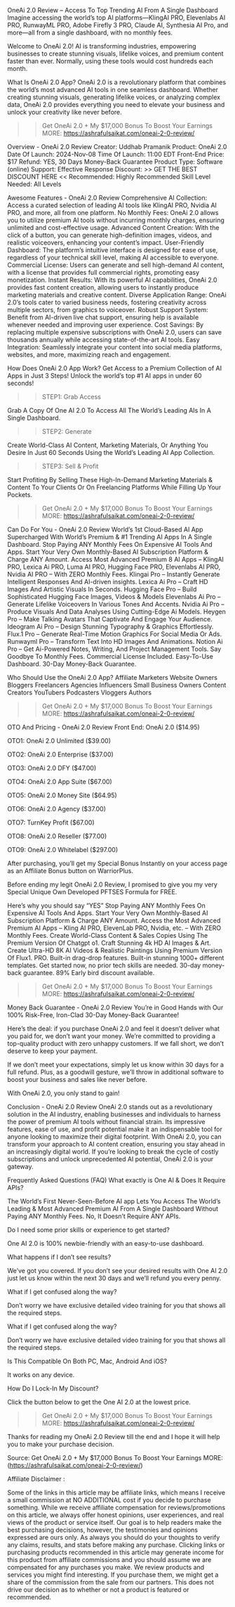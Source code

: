 OneAi 2.0 Review – Access To Top Trending AI From A Single Dashboard
Imagine accessing the world’s top AI platforms—KlingAI PRO, Elevenlabs AI PRO, RunwayML PRO, Adobe Firefly 3 PRO, Claude AI, Synthesia AI Pro, and more—all from a single dashboard, with no monthly fees.

Welcome to OneAi 2.0! AI is transforming industries, empowering businesses to create stunning visuals, lifelike voices, and premium content faster than ever. Normally, using these tools would cost hundreds each month.

What Is OneAi 2.0 App?
OneAi 2.0 is a revolutionary platform that combines the world’s most advanced AI tools in one seamless dashboard. Whether creating stunning visuals, generating lifelike voices, or analyzing complex data, OneAi 2.0 provides everything you need to elevate your business and unlock your creativity like never before.

>> Get OneAi 2.0 + My $17,000 Bonus To Boost Your Earnings MORE: https://ashrafulsaikat.com/oneai-2-0-review/

Overview - OneAi 2.0 Review
Creator: Uddhab Pramanik
Product: OneAi 2.0
Date Of Launch: 2024-Nov-08
Time Of Launch: 11:00 EDT
Front-End Price: $17
Refund: YES, 30 Days Money-Back Guarantee
Product Type: Software (online)
Support: Effective Response
Discount: >> GET THE BEST DISCOUNT HERE <<
Recommended: Highly Recommended
Skill Level Needed: All Levels

Awesome Features - OneAi 2.0 Review
Comprehensive AI Collection: Access a curated selection of leading AI tools like KlingAI PRO, Nvidia AI PRO, and more, all from one platform.
No Monthly Fees: OneAi 2.0 allows you to utilize premium AI tools without incurring monthly charges, ensuring unlimited and cost-effective usage.
Advanced Content Creation: With the click of a button, you can generate high-definition images, videos, and realistic voiceovers, enhancing your content’s impact.
User-Friendly Dashboard: The platform’s intuitive interface is designed for ease of use, regardless of your technical skill level, making AI accessible to everyone.
Commercial License: Users can generate and sell high-demand AI content, with a license that provides full commercial rights, promoting easy monetization.
Instant Results: With its powerful AI capabilities, OneAi 2.0 provides fast content creation, allowing users to instantly produce marketing materials and creative content.
Diverse Application Range: OneAi 2.0’s tools cater to varied business needs, fostering creativity across multiple sectors, from graphics to voiceover.
Robust Support System: Benefit from AI-driven live chat support, ensuring help is available whenever needed and improving user experience.
Cost Savings: By replacing multiple expensive subscriptions with OneAi 2.0, users can save thousands annually while accessing state-of-the-art AI tools.
Easy Integration: Seamlessly integrate your content into social media platforms, websites, and more, maximizing reach and engagement.

How Does OneAi 2.0 App Work?
Get Access to a Premium Collection of AI Apps in Just 3 Steps! Unlock the world’s top #1 AI apps in under 60 seconds!

>>STEP1: Grab Access

Grab A Copy Of One AI 2.0 To Access All The World’s Leading AIs In A Single Dashboard.

>>STEP2: Generate

Create World-Class AI Content, Marketing Materials, Or Anything You Desire In Just 60 Seconds Using the World’s Leading AI App Collection.

>>STEP3: Sell & Profit

Start Profiting By Selling These High-In-Demand Marketing Materials & Content To Your Clients Or On Freelancing Platforms While Filling Up Your Pockets.

>> Get OneAi 2.0 + My $17,000 Bonus To Boost Your Earnings MORE: https://ashrafulsaikat.com/oneai-2-0-review/

Can Do For You - OneAi 2.0 Review
World’s 1st Cloud-Based AI App Supercharged With World’s Premium & #1 Trending AI Apps In A Single Dashboard.
Stop Paying ANY Monthly Fees On Expensive AI Tools And Apps.
Start Your Very Own Monthly-Based AI Subscription Platform & Charge ANY Amount.
Access Most Advanced Premium 8 AI Apps – KlingAI PRO, Lexica Ai PRO, Luma AI PRO, Hugging Face PRO, Elevenlabs AI PRO, Nvidia AI PRO – With ZERO Monthly Fees.
Klingai Pro – Instantly Generate Intelligent Responses And AI-driven insights.
Lexica Ai Pro – Craft HD Images And Artistic Visuals In Seconds.
Hugging Face Pro – Build Sophisticated Hugging Face Images, Videos & Models
Elevenlabs Ai Pro – Generate Lifelike Voiceovers In Various Tones And Accents.
Nvidia Ai Pro – Produce Visuals And Data Analyses Using Cutting-Edge Ai Models.
Heygen Pro – Make Talking Avatars That Captivate And Engage Your Audience.
Ideogram Ai Pro – Design Stunning Typography & Graphics Effortlessly.
Flux.1 Pro – Generate Real-Time Motion Graphics For Social Media Or Ads.
Runwayml Pro – Transform Text Into HD Images And Animations.
Notion Ai Pro – Get Ai-Powered Notes, Writing, And Project Management Tools.
Say Goodbye To Monthly Fees.
Commercial License Included.
Easy-To-Use Dashboard.
30-Day Money-Back Guarantee.

Who Should Use the OneAi 2.0 App?
Affiliate Marketers
Website Owners
Bloggers
Freelancers
Agencies
Influencers
Small Business Owners
Content Creators
YouTubers
Podcasters
Vloggers
Authors

>> Get OneAi 2.0 + My $17,000 Bonus To Boost Your Earnings MORE: https://ashrafulsaikat.com/oneai-2-0-review/

OTO And Pricing - OneAi 2.0 Review
Front End: OneAi 2.0 ($14.95)

OTO1: OneAi 2.0 Unlimited ($39.00)

OTO2: OneAi 2.0 Enterprise ($37.00)

OTO3: OneAi 2.0 DFY ($47.00)

OTO4: OneAi 2.0 App Suite ($67.00)

OTO5: OneAi 2.0 Money Site ($64.95)

OTO6: OneAi 2.0 Agency ($37.00)

OTO7: TurnKey Profit ($67.00)

OTO8: OneAi 2.0 Reseller ($77.00)

OTO9: OneAi 2.0 Whitelabel ($297.00)

After purchasing, you’ll get my Special Bonus Instantly on your access page as an Affiliate Bonus button on WarriorPlus.

Before ending my legit OneAi 2.0 Review, I promised to give you my very Special Unique Own Developed PFTSES Formula for FREE.

Here’s why you should say “YES”
Stop Paying ANY Monthly Fees On Expensive AI Tools And Apps.
Start Your Very Own Monthly-Based AI Subscription Platform & Charge ANY Amount.
Access the Most Advanced Premium AI Apps – Kling AI PRO, ElevenLab PRO, Nvidia, etc. – With ZERO Monthly Fees.
Create World-Class Content & Sales Copies Using The Premium Version Of Chatgpt o1.
Craft Stunning 4k HD AI Images & Art.
Create Ultra-HD 8K AI Videos & Realistic Paintings Using Premium Version Of Flux1. PRO.
Built-in drag-drop features.
Built-in stunning 1000+ different templates.
Get started now, no prior tech skills are needed.
30-day money-back guarantee.
89% Early bird discount available.

>> Get OneAi 2.0 + My $17,000 Bonus To Boost Your Earnings MORE: https://ashrafulsaikat.com/oneai-2-0-review/

Money Back Guarantee - OneAi 2.0 Review
You’re in Good Hands with Our 100% Risk-Free, Iron-Clad 30-Day Money-Back Guarantee!

Here’s the deal: if you purchase OneAi 2.0 and feel it doesn’t deliver what you paid for, we don’t want your money. We’re committed to providing a top-quality product with zero unhappy customers. If we fall short, we don’t deserve to keep your payment.

If we don’t meet your expectations, simply let us know within 30 days for a full refund. Plus, as a goodwill gesture, we’ll throw in additional software to boost your business and sales like never before.

With OneAi 2.0, you only stand to gain!

Conclusion - OneAi 2.0 Review
OneAi 2.0 stands out as a revolutionary solution in the AI industry, enabling businesses and individuals to harness the power of premium AI tools without financial strain. Its impressive features, ease of use, and profit potential make it an indispensable tool for anyone looking to maximize their digital footprint. With OneAi 2.0, you can transform your approach to AI content creation, ensuring you stay ahead in an increasingly digital world. If you’re looking to break the cycle of costly subscriptions and unlock unprecedented AI potential, OneAi 2.0 is your gateway.

Frequently Asked Questions (FAQ)
What exactly is One  AI & Does It Require APIs?

The World’s First Never-Seen-Before AI app Lets You Access The World’s Leading & Most Advanced Premium AI From A Single Dashboard  Without Paying ANY Monthly Fees. No, It Doesn’t Require ANY APIs.

Do I need some prior skills or experience to get started?

One AI 2.0 is 100% newbie-friendly with an easy-to-use dashboard.

What happens if I don’t see results?

We’ve got you covered. If you don’t see your desired results with One AI 2.0 just let us know within the next 30 days and we’ll refund you every penny.

What if I get confused along the way?

Don’t worry we have exclusive detailed video training for you that shows all the required steps.

What if I get confused along the way?

Don’t worry we have exclusive detailed video training for you that shows all the required steps.

Is This Compatible On Both PC, Mac, Android And iOS?

It works on any device.

How Do I Lock-In My Discount?

Click the button below to get the One AI 2.0 at the lowest price.

>> Get OneAi 2.0 + My $17,000 Bonus To Boost Your Earnings MORE: https://ashrafulsaikat.com/oneai-2-0-review/

Thanks for reading my OneAi 2.0 Review till the end and I hope it will help you to make your purchase decision.

Source: Get OneAi 2.0 + My $17,000 Bonus To Boost Your Earnings MORE: (https://ashrafulsaikat.com/oneai-2-0-review/)

Affiliate Disclaimer :

Some of the links in this article may be affiliate links, which means I receive a small commission at NO ADDITIONAL cost if you decide to purchase something. While we receive affiliate compensation for reviews/promotions on this article, we always offer honest opinions, user experiences, and real views of the product or service itself. Our goal is to help readers make the best purchasing decisions, however, the testimonies and opinions expressed are ours only. As always you should do your thoughts to verify any claims, results, and stats before making any purchase. Clicking links or purchasing products recommended in this article may generate income for this product from affiliate commissions and you should assume we are compensated for any purchases you make. We review products and services you might find interesting. If you purchase them, we might get a share of the commission from the sale from our partners. This does not drive our decision as to whether or not a product is featured or recommended.
